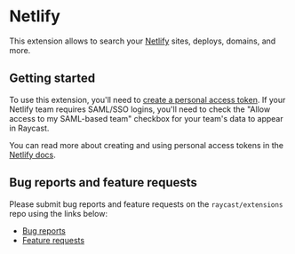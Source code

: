 # Netlify

This extension allows to search your [Netlify](https://www.netlify.com) sites, deploys, domains, and more.

## Getting started

To use this extension, you'll need to [create a personal access token](https://app.netlify.com/user/applications/personal). If your Netlify team requires SAML/SSO logins, you'll need to check the "Allow access to my SAML-based team" checkbox for your team's data to appear in Raycast.

You can read more about creating and using personal access tokens in the [Netlify docs](https://docs.netlify.com/accounts-and-billing/user-settings/#connect-with-other-applications).

## Bug reports and feature requests

Please submit bug reports and feature requests on the `raycast/extensions` repo using the links below:

- [Bug reports](https://github.com/raycast/extensions/issues/new?assignees=&labels=extension%2Cbug&template=extension_bug_report.yml&title=%5BNetlify%5D+...)
- [Feature requests](https://github.com/raycast/extensions/issues/new?assignees=&labels=extension%2Cfeature+request&template=extension_feature_request.yml&title=%5BNetlify%5D+...)

